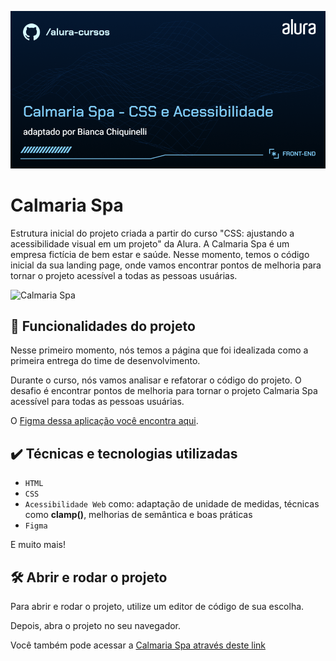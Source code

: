 ![Calmaria Spa](./assets/thumbnail.png)

# Calmaria Spa

Estrutura inicial do projeto criada a partir do curso "CSS: ajustando a acessibilidade visual em um projeto" da Alura. A Calmaria Spa é um empresa fictícia de bem estar e saúde. Nesse momento, temos o código inicial da sua landing page, onde vamos encontrar pontos de melhoria para tornar o projeto acessível a todas as pessoas usuárias.

<img src="./assets/screenshot.png" alt="Calmaria Spa" width="50%">

## 🔨 Funcionalidades do projeto

Nesse primeiro momento, nós temos a página que foi idealizada como a primeira entrega do time de desenvolvimento.

Durante o curso, nós vamos analisar e refatorar o código do projeto.
O desafio é encontrar pontos de melhoria para tornar o projeto Calmaria Spa acessível para todas as pessoas usuárias.

O [Figma dessa aplicação você encontra aqui](https://www.figma.com/file/1pDTUXo7ovT6zlE64Zw509/Calmaria-Spa--%7C-Forma%C3%A7%C3%A3o-Acessibilidade?type=design&node-id=98-1263&mode=design&t=iIe3hZrzPEvVEi0o-0).

## ✔️ Técnicas e tecnologias utilizadas

- `HTML`
- `CSS`
- `Acessibilidade Web` como: adaptação de unidade de medidas, técnicas como **clamp()**, melhorias de semântica e boas práticas
- `Figma`

E muito mais!

## 🛠️ Abrir e rodar o projeto

Para abrir e rodar o projeto, utilize um editor de código de sua escolha.

Depois, abra o projeto no seu navegador.

Você também pode acessar a [Calmaria Spa através deste link](https://3488-css-calmaria-spa-indol.vercel.app/)
